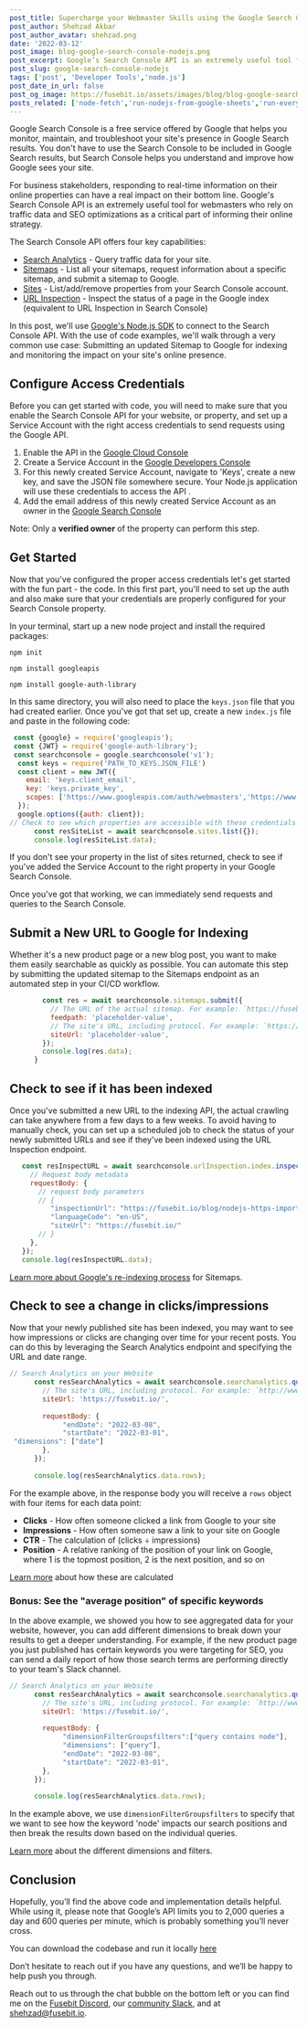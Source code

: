 ```yaml
---
post_title: Supercharge your Webmaster Skills using the Google Search Console API with Node.js 
post_author: Shehzad Akbar
post_author_avatar: shehzad.png
date: '2022-03-12'
post_image: blog-google-search-console-nodejs.png
post_excerpt: Google’s Search Console API is an extremely useful tool for webmasters who rely on traffic data and SEO optimizations as a critical part of informing their online strategy.
post_slug: google-search-console-nodejs
tags: ['post', 'Developer Tools','node.js']
post_date_in_url: false
post_og_image: https://fusebit.io/assets/images/blog/blog-google-search-console-nodejs.png
posts_related: ['node-fetch','run-nodejs-from-google-sheets','run-every-nodejs-version-in-lambda']
---
```


Google Search Console is a free service offered by Google that helps you monitor, maintain, and troubleshoot your site's presence in Google Search results. You don't have to use the Search Console to be included in Google Search results, but Search Console helps you understand and improve how Google sees your site.

For business stakeholders, responding to real-time information on their online properties can have a real impact on their bottom line. Google's Search Console API is an extremely useful tool for webmasters who rely on traffic data and SEO optimizations as a critical part of informing their online strategy. 

The Search Console API offers four key capabilities:

- [Search Analytics](https://developers.google.com/webmaster-tools/v1/api_reference_index#Search_analytics) - Query traffic data for your site.
- [Sitemaps](https://developers.google.com/webmaster-tools/v1/api_reference_index#Sitemaps) - List all your sitemaps, request information about a specific sitemap, and submit a sitemap to Google.
- [Sites](https://developers.google.com/webmaster-tools/v1/api_reference_index#Sites) - List/add/remove properties from your Search Console account.
- [URL Inspection](https://developers.google.com/webmaster-tools/v1/api_reference_index#Inspection_tools) - Inspect the status of a page in the Google index (equivalent to URL Inspection in Search Console)

In this post, we'll use [Google's Node.js SDK](https://github.com/googleapis/google-api-nodejs-client) to connect to the Search Console API. With the use of code examples, we'll walk through a very common use case: Submitting an updated Sitemap to Google for indexing and monitoring the impact on your site's online presence. 

## Configure Access Credentials

Before you can get started with code, you will need to make sure that you enable the Search Console API for your website, or property, and set up a Service Account with the right access credentials to send requests using the Google API.

1. Enable the API in the [Google Cloud Console](https://console.developers.google.com/apis/api/searchconsole.googleapis.com)
2. Create a Service Account in the [Google Developers Console](https://console.cloud.google.com/iam-admin/serviceaccounts)
3. For this newly created Service Account, navigate to 'Keys', create a new key, and save the JSON file somewhere secure. Your Node.js application will use these credentials to access the API .
4. Add the email address of this newly created Service Account as an owner in the [Google Search Console](https://search.google.com/search-console/users)

Note: Only a **verified owner** of the property can perform this step.

## Get Started 

Now that you've configured the proper access credentials let's get started with the fun part - the code. In this first part, you'll need to set up the auth and also make sure that your credentials are properly configured for your Search Console property.

In your terminal, start up a new node project and install the required packages:

`npm init`

`npm install googleapis`

`npm install google-auth-library`

In this same directory, you will also need to place the `keys.json` file that you had created earlier. Once you've got that set up, create a new `index.js` file and paste in the following code:

```javascript
 const {google} = require('googleapis');
 const {JWT} = require('google-auth-library');
 const searchconsole = google.searchconsole('v1');
  const keys = require('PATH_TO_KEYS.JSON_FILE')
  const client = new JWT({
    email: 'keys.client_email',
    key: 'keys.private_key',
    scopes: ['https://www.googleapis.com/auth/webmasters','https://www.googleapis.com/auth/webmasters.readonly'],
  });
  google.options({auth: client});
// Check to see which properties are accessible with these credentials
      const resSiteList = await searchconsole.sites.list({});
      console.log(resSiteList.data);
```

If you don't see your property in the list of sites returned, check to see if you've added the Service Account to the right property in your Google Search Console. 

Once you've got that working, we can immediately send requests and queries to the Search Console.

## Submit a New URL to Google for Indexing


Whether it's a new product page or a new blog post, you want to make them easily searchable as quickly as possible. You can automate this step by submitting the updated sitemap to the Sitemaps endpoint as an automated step in your CI/CD workflow. 

```javascript
        const res = await searchconsole.sitemaps.submit({
          // The URL of the actual sitemap. For example: `https://fusebit.io/sitemap.xml`.
          feedpath: 'placeholder-value',
          // The site's URL, including protocol. For example: `https://fusebit.io/`.
          siteUrl: 'placeholder-value',
        });
        console.log(res.data);
      }
```

## Check to see if it has been indexed

Once you've submitted a new URL to the indexing API, the actual crawling can take anywhere from a few days to a few weeks. To avoid having to manually check, you can set up a scheduled job to check the status of your newly submitted URLs and see if they've been indexed using the URL Inspection endpoint. 

```javascript
   const resInspectURL = await searchconsole.urlInspection.index.inspect({
     // Request body metadata
     requestBody: {
       // request body parameters
       // {
          "inspectionUrl": "https://fusebit.io/blog/nodejs-https-imports/",
          "languageCode": "en-US",
          "siteUrl": "https://fusebit.io/"
       // }
     },
   });
   console.log(resInspectURL.data);
```

[Learn more about Google's re-indexing process](https://developers.google.com/search/docs/advanced/crawling/ask-google-to-recrawl) for Sitemaps.

## Check to see a change in clicks/impressions

Now that your newly published site has been indexed, you may want to see how impressions or clicks are changing over time for your recent posts. You can do this by leveraging the Search Analytics endpoint and specifying the URL and date range.

```javascript
// Search Analytics on your Website
      const resSearchAnalytics = await searchconsole.searchanalytics.query({
        // The site's URL, including protocol. For example: `http://www.example.com/`.
        siteUrl: 'https://fusebit.io/',
   
        requestBody: {
             "endDate": "2022-03-08",
             "startDate": "2022-03-01",
 "dimensions": ["date"]
        },
      });
      
      console.log(resSearchAnalytics.data.rows);
```

For the example above, in the response body you will receive a `rows` object with four items for each data point:

- **Clicks** - How often someone clicked a link from Google to your site
- **Impressions** - How often someone saw a link to your site on Google
- **CTR** - The calculation of (clicks ÷ impressions)
- **Position** - A relative ranking of the position of your link on Google, where 1 is the topmost position, 2 is the next position, and so on

[Learn more](https://support.google.com/webmasters/answer/7042828?hl=en) about how these are calculated


### Bonus: See the "average position" of specific keywords

In the above example, we showed you how to see aggregated data for your website, however, you can add different dimensions to break down your results to get a deeper understanding. For example, if the new product page you just published has certain keywords you were targeting for SEO, you can send a daily report of how those search terms are performing directly to your team's Slack channel.

```javascript
// Search Analytics on your Website
      const resSearchAnalytics = await searchconsole.searchanalytics.query({
        // The site's URL, including protocol. For example: `http://www.example.com/`.
        siteUrl: 'https://fusebit.io/',
   
        requestBody: {
             "dimensionFilterGroupsfilters":["query contains node"],
             "dimensions": ["query"],
             "endDate": "2022-03-08",
             "startDate": "2022-03-01",
        },
      });
      
      console.log(resSearchAnalytics.data.rows);
```

In the example above, we use `dimensionFilterGroupsfilters` to specify that we want to see how the keyword 'node' impacts our search positions and then break the results down based on the individual queries.

[Learn more](https://developers.google.com/webmaster-tools/v1/searchanalytics/query#dimensionFilterGroups.filters) about the different dimensions and filters.

## Conclusion

Hopefully, you’ll find the above code and implementation details helpful. While using it, please note that Google’s API limits you to 2,000 queries a day and 600 queries per minute, which is probably something you’ll never cross.

You can download the codebase and run it locally [here](https://github.com/fusebit/google-searchconsole-nodejs)

Don’t hesitate to reach out if you have any questions, and we’ll be happy to help push you through. 

Reach out to us through the chat bubble on the bottom left or you can find me on the [Fusebit Discord](https://discord.gg/SN4rhhCH), our [community Slack](https://join.slack.com/t/fusebitio/shared_invite/zt-qe7uidtf-4cs6OgaomFVgAF_fQZubfg), and at [shehzad@fusebit.io](mailto:shehzad@fusebit.io).

